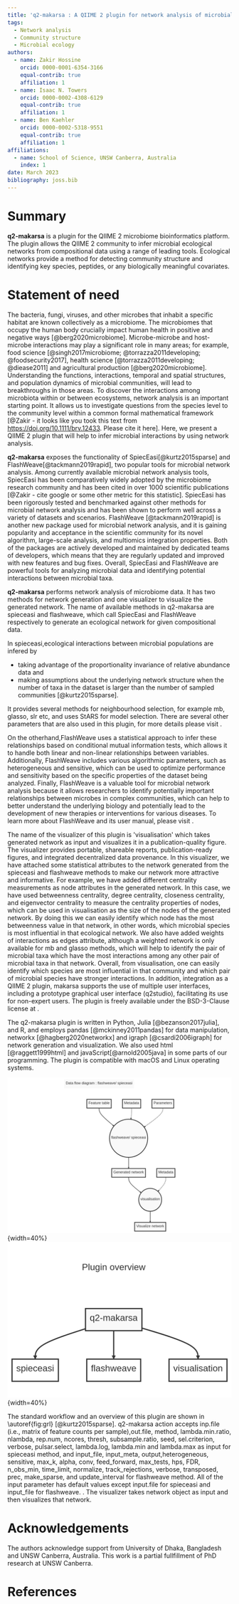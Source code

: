 ```yaml
---
title: 'q2-makarsa : A QIIME 2 plugin for network analysis of microbial data'
tags:
  - Network analysis
  - Community structure
  - Microbial ecology
authors:
  - name: Zakir Hossine
    orcid: 0000-0001-6354-3166
    equal-contrib: true
    affiliation: 1
  - name: Isaac N. Towers
    orcid: 0000-0002-4308-6129
    equal-contrib: true
    affiliation: 1
  - name: Ben Kaehler
    orcid: 0000-0002-5318-9551 
    equal-contrib: true 
    affiliation: 1
affiliations:
  - name: School of Science, UNSW Canberra, Australia
    index: 1
date: March 2023
bibliography: joss.bib
---
```


# Summary

**q2-makarsa** is a plugin for the QIIME 2 microbiome bioinformatics platform. The plugin allows the QIIME 2 community to infer microbial ecological networks from compositional data using a range of leading tools. Ecological networks provide a method for detecting community structure and identifying key species, peptides, or any biologically meaningful covariates.

# Statement of need

The bacteria, fungi, viruses, and other microbes that inhabit a specific habitat are known collectively as a microbiome. The microbiomes that occupy the human body crucially impact human health in positive and negative ways [@berg2020microbiome]. Microbe-microbe and host-microbe interactions may play a significant role in many areas; for example, food science [@singh2017microbiome; @torrazza2011developing; @foodsecurity2017], health science [@torrazza2011developing; @diease2011] and agricultural production [@berg2020microbiome]. Understanding the functions, interactions, temporal and spatial structures, and population dynamics of microbial communities, will lead to breakthroughs in those areas. To discover the interactions among microbiota within or between ecosystems, network analysis is an important starting point. It allows us to investigate questions from the species level to the community level within a common formal mathematical framework [@Zakir - it looks like you took this text from https://doi.org/10.1111/brv.12433. Please cite it here]. Here, we present a QIIME 2 plugin that will help to infer microbial interactions by using network analysis.

**q2-makarsa** exposes the functionality of SpiecEasi[@kurtz2015sparse] and FlashWeave[@tackmann2019rapid], two popular tools for microbial network analysis. Among currently available microbial network analysis tools, SpiecEasi has been comparatively widely adopted by the microbiome research community and has been cited in over 1000 scientific publications [@Zakir - cite google or some other metric for this statistic]. SpiecEasi has been rigorously tested and benchmarked against other methods for microbial network analysis and has been shown to perform well across a variety of datasets and scenarios. FlashWeave [@tackmann2019rapid] is another new package used for microbial network analysis, and it is gaining popularity and acceptance in the scientific community for its novel algorithm, large-scale analysis, and multiomics integration properties. Both of the packages are actively developed and maintained by dedicated teams of developers, which means that they are regularly updated and improved with new features and bug fixes. Overall, SpiecEasi and FlashWeave are powerful tools for analyzing microbial data and identifying potential interactions between microbial taxa.

**q2-makarsa** performs network analysis of microbiome data. It has two methods for network generation and one visualizer to visualize the generated network.  The name of available methods in q2-makarsa are spieceasi and flashweave, which call SpiecEasi and FlashWeave respectively to generate an ecological network for given compositional data. 

In spieceasi,ecological interactions between microbial populations are infered by 

- taking advantage of the proportionality invariance of relative abundance data and 
- making assumptions about the underlying network structure when the number of taxa in the dataset is larger than the number of sampled communities [@kurtz2015sparse].

It provides several methods for neighbourhood selection, for example mb, glasso, slr etc, and uses StARS for model selection. There are several other parameters that are also used in this plugin, for more details please visit [](https://github.com/zdk123/SpiecEasi). 


On the otherhand,FlashWeave uses a statistical approach to infer these relationships based on conditional mutual information tests, which allows it to handle both linear and non-linear relationships between variables. Additionally, FlashWeave includes various algorithmic parameters, such as heterogeneous and sensitive, which can be used to optimize performance and sensitivity based on the specific properties of the dataset being analyzed. Finally, FlashWeave is a valuable tool for microbial network analysis because it allows researchers to identify potentially important relationships between microbes in complex communities, which can help to better understand the underlying biology and potentially lead to the development of new therapies or interventions for various diseases. To learn more about FlashWeave and its user manual, please visit [](https://github.com/meringlab/FlashWeave.jl).

The name of the visualizer of this plugin is 'visualisation' which takes generated network as input and visualizes it in a publication-quality figure. The visualizer provides portable, shareable reports, publication-ready figures, and integrated decentralized data provenance. In this visualizer, we have attached some statistical attributes to the network generated from the spieceasi and flashweave methods to make our network more attractive and informative. For example, we have added different centrality measurements as node attributes in the generated network. In this case, we have used betweenness centrality, degree centrality, closeness centrality, and eigenvector centrality to measure the centrality properties of nodes, which can be used in visualisation as the size of the nodes of the generated network. By doing this we can easily identify which node has the most betweenness value in that network, in other words, which microbial species is most influential in that ecological network. We also have added weights of interactions as edges attribute, although a weighted network is only available for mb and glasso methods, which will help to identify the pair of microbial taxa which have the most interactions among any other pair of microbial taxa in that network. Overall, from visualisation, one can easily identify which species are most influential in that community and which pair of microbial species have stronger interactions. In addition, integration as a QIIME 2 plugin, makarsa supports the use of multiple user interfaces, including a prototype graphical user interface (q2studio), facilitating its use for non-expert users. The plugin is freely available under the BSD-3-Clause license at [](https://github.com/BenKaehler/makarsa).

The q2-makarsa plugin is written in Python, Julia [@bezanson2017julia], and R, and employs pandas [@mckinney2011pandas] for data manipulation, networkx [@hagberg2020networkx] and igraph [@csardi2006igraph] for network generation and visualization. We also used html [@raggett1999html] and javaScript[@arnold2005java] in some parts of our programming. The plugin is compatible with macOS and Linux operating systems.

![SpiecEasi pipeline.\label{fig:grl}](Data_flow_diagram.png){width=40%}   ![SpiecEasi pipeline.\label{fig:grl}](overview.png){width=40%}

The standard workflow and an overview of this plugin are shown in \autoref{fig:grl} [@kurtz2015sparse]. q2-makarsa action accepts inp.file (i.e., matrix of feature counts per sample),out.file, method, lambda.min.ratio, nlambda, rep.num, ncores, thresh, subsample.ratio, seed, sel.criterion, verbose, pulsar.select, lambda.log, lambda.min and lambda.max as input for spieceasi method, and input_file,  input_meta, output,heterogeneous, sensitive, max_k, alpha, conv, feed_forward, max_tests, hps, FDR, n_obs_min, time_limit, normalize, track_rejections, verbose, transposed, prec, make_sparse, and update_interval for flashweave method. All of the input parameter has default values except input.file for spieceasi and input_file for flashweave. . The visualizer takes network object as input and then visualizes that network.

# Acknowledgements

The authors acknowledge support from University of Dhaka, Bangladesh and UNSW Canberra, Australia. This work is a partial fullfillment of PhD research at UNSW Canberra.
# References
